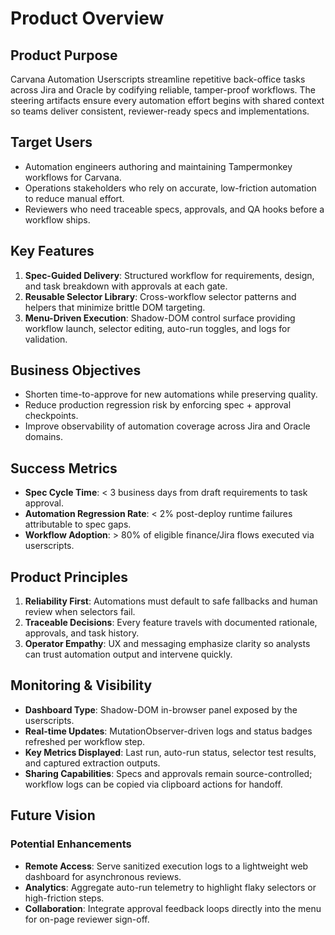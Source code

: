 # Product Overview

## Product Purpose
Carvana Automation Userscripts streamline repetitive back-office tasks across Jira and Oracle by codifying reliable, tamper-proof workflows. The steering artifacts ensure every automation effort begins with shared context so teams deliver consistent, reviewer-ready specs and implementations.

## Target Users
- Automation engineers authoring and maintaining Tampermonkey workflows for Carvana.
- Operations stakeholders who rely on accurate, low-friction automation to reduce manual effort.
- Reviewers who need traceable specs, approvals, and QA hooks before a workflow ships.

## Key Features
1. **Spec-Guided Delivery**: Structured workflow for requirements, design, and task breakdown with approvals at each gate.
2. **Reusable Selector Library**: Cross-workflow selector patterns and helpers that minimize brittle DOM targeting.
3. **Menu-Driven Execution**: Shadow-DOM control surface providing workflow launch, selector editing, auto-run toggles, and logs for validation.

## Business Objectives
- Shorten time-to-approve for new automations while preserving quality.
- Reduce production regression risk by enforcing spec + approval checkpoints.
- Improve observability of automation coverage across Jira and Oracle domains.

## Success Metrics
- **Spec Cycle Time**: < 3 business days from draft requirements to task approval.
- **Automation Regression Rate**: < 2% post-deploy runtime failures attributable to spec gaps.
- **Workflow Adoption**: > 80% of eligible finance/Jira flows executed via userscripts.

## Product Principles
1. **Reliability First**: Automations must default to safe fallbacks and human review when selectors fail.
2. **Traceable Decisions**: Every feature travels with documented rationale, approvals, and task history.
3. **Operator Empathy**: UX and messaging emphasize clarity so analysts can trust automation output and intervene quickly.

## Monitoring & Visibility
- **Dashboard Type**: Shadow-DOM in-browser panel exposed by the userscripts.
- **Real-time Updates**: MutationObserver-driven logs and status badges refreshed per workflow step.
- **Key Metrics Displayed**: Last run, auto-run status, selector test results, and captured extraction outputs.
- **Sharing Capabilities**: Specs and approvals remain source-controlled; workflow logs can be copied via clipboard actions for handoff.

## Future Vision
### Potential Enhancements
- **Remote Access**: Serve sanitized execution logs to a lightweight web dashboard for asynchronous reviews.
- **Analytics**: Aggregate auto-run telemetry to highlight flaky selectors or high-friction steps.
- **Collaboration**: Integrate approval feedback loops directly into the menu for on-page reviewer sign-off.
